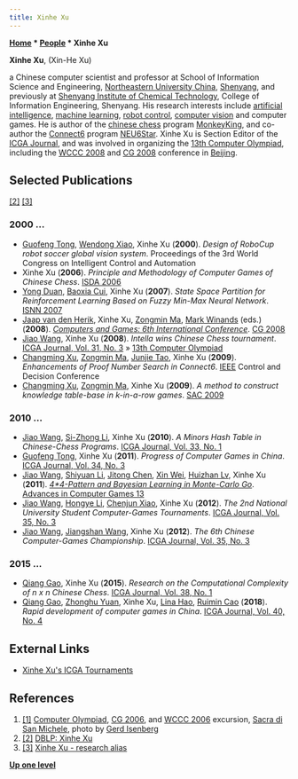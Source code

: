 ```yaml
---
title: Xinhe Xu
---
```

**[Home](Home "Home") \* [People](People "People") \* Xinhe Xu**


**Xinhe Xu**, (Xin-He Xu)  

a Chinese computer scientist and professor at School of Information Science and Engineering, [Northeastern University China](https://en.wikipedia.org/wiki/Northeastern_University_%28China%29), [Shenyang](https://en.wikipedia.org/wiki/Shenyang), and previously at [Shenyang Institute of Chemical Technology](https://en.wikipedia.org/wiki/Shenyang_Institute_of_Chemical_Technology), College of Information Engineering, Shenyang. His research interests include [artificial intelligence](Artificial_Intelligence "Artificial Intelligence"), [machine learning](Learning "Learning"), [robot control](Robots "Robots"), [computer vision](https://en.wikipedia.org/wiki/Computer_vision) and computer games. He is author of the [chinese chess](Chinese_Chess "Chinese Chess") program [MonkeyKing](https://www.game-ai-forum.org/icga-tournaments/program.php?id=587), and co-author the [Connect6](Connect6 "Connect6") program [NEU6Star](https://www.game-ai-forum.org/icga-tournaments/program.php?id=583). Xinhe Xu is Section Editor of the [ICGA Journal](ICGA_Journal "ICGA Journal"), and was involved in organizing the [13th Computer Olympiad](13th_Computer_Olympiad "13th Computer Olympiad"), including the [WCCC 2008](WCCC_2008 "WCCC 2008") and [CG 2008](CG_2008 "CG 2008") conference in [Beijing](https://en.wikipedia.org/wiki/Beijing).



## Selected Publications


<a id="cite-note-2" href="#cite-ref-2">[2]</a> <a id="cite-note-3" href="#cite-ref-3">[3]</a>



### 2000 ...


* [Guofeng Tong](index.php?title=Guofeng_Tong&action=edit&redlink=1 "Guofeng Tong (page does not exist)"), [Wendong Xiao](http://www.informatik.uni-trier.de/~ley/pers/hd/x/Xiao:Wendong.html), Xinhe Xu (**2000**). *Design of RoboCup robot soccer global vision system*. Proceedings of the 3rd World Congress on Intelligent Control and Automation
* Xinhe Xu (**2006**). *Principle and Methodology of Computer Games of Chinese Chess*. [ISDA 2006](http://www.informatik.uni-trier.de/~ley/db/conf/isda/isda2006-1.html#Xu06)
* [Yong Duan](http://www.informatik.uni-trier.de/~ley/db/indices/a-tree/d/Duan:Yong.html), [Baoxia Cui](http://www.informatik.uni-trier.de/~ley/db/indices/a-tree/c/Cui:Baoxia.html), Xinhe Xu (**2007**). *State Space Partition for Reinforcement Learning Based on Fuzzy Min-Max Neural Network*. [ISNN 2007](http://www.informatik.uni-trier.de/~ley/db/conf/isnn/isnn2007-2.html#DuanCX07)
* [Jaap van den Herik](Jaap_van_den_Herik "Jaap van den Herik"), Xinhe Xu, [Zongmin Ma](index.php?title=Zongmin_Ma&action=edit&redlink=1 "Zongmin Ma (page does not exist)"), [Mark Winands](Mark_Winands "Mark Winands") (eds.) (**2008**). *[Computers and Games: 6th International Conference](http://link.springer.com/book/10.1007%2F978-3-540-87608-3)*. [CG 2008](CG_2008 "CG 2008")
* [Jiao Wang](Jiao_Wang "Jiao Wang"), Xinhe Xu (**2008**). *Intella wins Chinese Chess tournament*. [ICGA Journal, Vol. 31, No. 3](ICGA_Journal#31_3 "ICGA Journal") » [13th Computer Olympiad](13th_Computer_Olympiad#ChineseChess "13th Computer Olympiad")
* [Changming Xu](index.php?title=Changming_Xu&action=edit&redlink=1 "Changming Xu (page does not exist)"), [Zongmin Ma](index.php?title=Zongmin_Ma&action=edit&redlink=1 "Zongmin Ma (page does not exist)"), [Junjie Tao](index.php?title=Junjie_Tao&action=edit&redlink=1 "Junjie Tao (page does not exist)"), Xinhe Xu (**2009**). *Enhancements of Proof Number Search in Connect6*. [IEEE](IEEE "IEEE") Control and Decision Conference
* [Changming Xu](index.php?title=Changming_Xu&action=edit&redlink=1 "Changming Xu (page does not exist)"), [Zongmin Ma](index.php?title=Zongmin_Ma&action=edit&redlink=1 "Zongmin Ma (page does not exist)"), Xinhe Xu (**2009**). *A method to construct knowledge table-base in k-in-a-row games*. [SAC 2009](http://www.informatik.uni-trier.de/~ley/db/conf/sac/sac2009.html#XuMX09)


### 2010 ...


* [Jiao Wang](Jiao_Wang "Jiao Wang"), [Si-Zhong Li](index.php?title=Si-Zhong_Li&action=edit&redlink=1 "Si-Zhong Li (page does not exist)"), Xinhe Xu (**2010**). *A Minors Hash Table in Chinese-Chess Programs*. [ICGA Journal, Vol. 33, No. 1](ICGA_Journal#33_1 "ICGA Journal")
* [Guofeng Tong](index.php?title=Guofeng_Tong&action=edit&redlink=1 "Guofeng Tong (page does not exist)"), Xinhe Xu (**2011**). *Progress of Computer Games in China*. [ICGA Journal, Vol. 34, No. 3](ICGA_Journal#34_3 "ICGA Journal")
* [Jiao Wang](Jiao_Wang "Jiao Wang"), [Shiyuan Li](index.php?title=Shiyuan_Li&action=edit&redlink=1 "Shiyuan Li (page does not exist)"), [Jitong Chen](index.php?title=Jitong_Chen&action=edit&redlink=1 "Jitong Chen (page does not exist)"), [Xin Wei](index.php?title=Xin_Wei&action=edit&redlink=1 "Xin Wei (page does not exist)"), [Huizhan Lv](index.php?title=Huizhan_Lv&action=edit&redlink=1 "Huizhan Lv (page does not exist)"), Xinhe Xu (**2011**). *[4\*4-Pattern and Bayesian Learning in Monte-Carlo Go](http://link.springer.com/chapter/10.1007%2F978-3-642-31866-5_10?LI=true#page-1)*. [Advances in Computer Games 13](Advances_in_Computer_Games_13 "Advances in Computer Games 13")
* [Jiao Wang](Jiao_Wang "Jiao Wang"), [Hongye Li](index.php?title=Hongye_Li&action=edit&redlink=1 "Hongye Li (page does not exist)"), [Chenjun Xiao](index.php?title=Chenjun_Xiao&action=edit&redlink=1 "Chenjun Xiao (page does not exist)"), Xinhe Xu (**2012**). *The 2nd National University Student Computer-Games Tournaments*. [ICGA Journal, Vol. 35, No. 3](ICGA_Journal#35_3 "ICGA Journal")
* [Jiao Wang](Jiao_Wang "Jiao Wang"), [Jiangshan Wang](index.php?title=Jiangshan_Wang&action=edit&redlink=1 "Jiangshan Wang (page does not exist)"), Xinhe Xu (**2012**). *The 6th Chinese Computer-Games Championship*. [ICGA Journal, Vol. 35, No. 3](ICGA_Journal#35_3 "ICGA Journal")


### 2015 ...


* [Qiang Gao](Qiang_Gao "Qiang Gao"), Xinhe Xu (**2015**). *Research on the Computational Complexity of n x n Chinese Chess*. [ICGA Journal, Vol. 38, No. 1](ICGA_Journal#38_1 "ICGA Journal")
* [Qiang Gao](Qiang_Gao "Qiang Gao"), [Zhonghu Yuan](index.php?title=Zhonghu_Yuan&action=edit&redlink=1 "Zhonghu Yuan (page does not exist)"), Xinhe Xu, [Lina Hao](index.php?title=Lina_Hao&action=edit&redlink=1 "Lina Hao (page does not exist)"), [Ruimin Cao](index.php?title=Ruimin_Cao&action=edit&redlink=1 "Ruimin Cao (page does not exist)") (**2018**). *Rapid development of computer games in China*. [ICGA Journal, Vol. 40, No. 4](ICGA_Journal#40_4 "ICGA Journal")


## External Links


* [Xinhe Xu's ICGA Tournaments](https://www.game-ai-forum.org/icga-tournaments/person.php?id=609)


## References


1. <a id="cite-ref-1" href="#cite-note-1">[1]</a> [Computer Olympiad](Computer_Olympiad "Computer Olympiad"), [CG 2006](CG_2006 "CG 2006"), and [WCCC 2006](WCCC_2006 "WCCC 2006") excursion, [Sacra di San Michele](https://en.wikipedia.org/wiki/Sacra_di_San_Michele), photo by [Gerd Isenberg](Gerd_Isenberg "Gerd Isenberg")
2. <a id="cite-ref-2" href="#cite-note-2">[2]</a> [DBLP: Xinhe Xu](http://www.informatik.uni-trier.de/~ley/db/indices/a-tree/x/Xu:Xinhe.html)
3. <a id="cite-ref-3" href="#cite-note-3">[3]</a> [Xinhe Xu - research alias](http://researchr.org/alias/xinhe-xu)

**[Up one level](People "People")**







 
